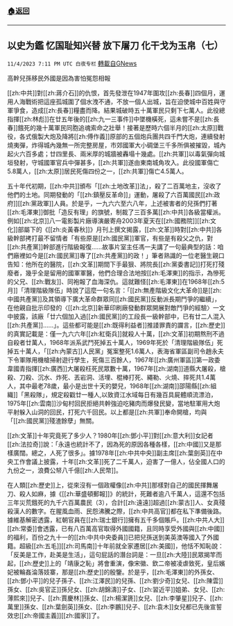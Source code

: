 ###  [:house:返回](README.md)
---


## 以史为鑑 忆国耻知兴替 放下屠刀 化干戈为玉帛（七）
`11/4/2023 7:11 PM UTC 白夜专栏` [轉載自GNews](https://gnews.org/articles/1921392)

高幹兒孫移民外國是因為害怕冤怨相報

[[zh:中共]]對[[zh:蔣介石]]的仇恨，首先發泄在1947年圍攻[[zh:長春]]四個月，運用人海戰術把這座孤城圍了個水洩不通，不放一個人出城，旨在迫使城中百姓與守軍爭食，造成[[zh:長春]]糧盡而降。結果城破時五十萬軍民只剩下七萬人。此役總指揮[[zh:林彪]]在廿五年後的[[zh:九一三事件]]中墜機橫死，這未嘗不是[[zh:長春]]餓死的幾十萬軍民同胞追魂索命之壯舉！接著是歷時六個半月的[[zh:太原]]戰役，各式俄製大炮及降將[[zh:傅作義]]原部的五個炮兵團共四千門大炮，連續發射燒夷彈，炸得城內幾無一所完整房屋，市郊國軍大小碉堡三千多所俱被摧毀，城內起火六百多處；廿四里長、兩米厚的城牆被轟塌十幾處。[[zh:共軍]]以毒氣彈向城垣發射，守城國軍官兵中彈甚多，[[zh:共軍]]遂由東南城角攻入。此役國軍傷亡5.8萬人，[[zh:太原]]居民死傷四份之一，[[zh:共軍]]傷亡4.5萬人。

五十年代初期，[[zh:中共]]頒布「[[zh:土地改革]]法」，殺了二百萬地主，沒收了他們的土地。同期發動的「[[zh:鎮壓反革命]]」運動，屠殺了六百萬國民[[zh:政府]][[zh:黨政軍]]人員。於是乎，一九六六至六八年，上述被害者的兒孫們打著[[zh:毛澤東]]御批「造反有理」的旗號，制裁了三百多萬[[zh:中共]]各級當權派。例如[[zh:北京]]八一電影製片廠導演嚴寄舟2003年夏天在[[zh:國務院]][[zh:文化]]部屬下的《[[zh:炎黃春秋]]》月刊上撰文揭露，[[zh:文革]]時對[[zh:中共]]各級幹部拷打最不留情者「有些原是[[zh:國民黨]]軍官，有些是有殺父之仇，對[[zh:共產黨]]幹部進行階級報復……故事片室主任馮一夫講了一句最典型的話：咱們廠裡如今是[[zh:國民黨]]專了[[zh:共產黨]]的政！」筆者熟識的一位老醫生親口告知：他所在的醫院，[[zh:文革]]期間下手最狠、將院長[[zh:黨委書記]]打死打殘廢者，幾乎全是留用的國軍軍醫，他們合理合法地按[[zh:毛澤東]]的指示，為慘死的父兄、[[zh:戰友]]、同袍報了血海深仇。這就難怪[[zh:毛澤東]]在1968年[[zh:5月]]「清理階級隊伍」時說了這麼一句名言：「[[zh:無產階級文化大革命]]是[[zh:中國共產黨]]及其領導下廣大革命群眾同[[zh:國民黨]]反動派長期鬥爭的繼續」，在他親自批示印發的〈[[zh:北京]]新華印刷廠發動群眾開展對敵鬥爭的經驗〉一文中披露，該廠「廿六個加入過[[zh:國民黨]]的工段長一級幹部中，已有廿二人混入[[zh:共產黨]]……」。這些都可能是[[zh:既得利益者]]推諉罪責的讕言，[[zh:歷史]]的真實記載是：僅一九六六年[[zh:紅衛兵]]就殺人十萬，[[zh:文革]]初期熬刑不過自殺者廿萬人，1968年派系武鬥死掉五十萬人，1969年死於「清理階級隊伍」死掉五十萬人，「[[zh:內蒙古]]人民黨」冤案整死1.6萬人，表海省軍區副司令趙永夫下令軍隊用機槍掃射遊行學生，死傷三百餘人，1967年[[zh:廣州軍區]]第一政委韋國青指揮[[zh:廣西]]大屠殺枉死民眾數十萬，1967年[[zh:湖南]]道縣大屠殺，槍殺、刀殺、沉水、炸死、丟岩洞、活埋、棍棒打死、繩勒、火燒、摔死共1.4萬人，其中最老78歲，最小是出世十天的嬰兒，1968年[[zh:湖南]]邵陽縣[[zh:組織]]「黑殺隊」，規定殺戳廿一種人,以致資江水域每日有幾百具屍體順流漂泊，1975年[[zh:雲南]]沙甸村回民拒絕共幹強迫吃豬肉而爆發民變，當地駐軍用大炮平射躲入山洞的回民，打死六千回民。以上都是[[zh:共軍]]奉命開槍，均與「[[zh:國民黨]]殘渣餘孽」無關。

[[zh:文革]]十年究竟死了多少人？1980年[[zh:鄧小平]]對[[zh:意大利]]女記者[[zh:法拉奇]]說：「永遠也統計不了，因為死的原因各種各樣，[[zh:中國]]又是那樣廣闊。總之，人死了很多」。據1978年[[zh:中共中央]]副主席[[zh:葉劍英]]在中央工作會議上披露，十年[[zh:文革]]死了二千萬人，迫害了一億人，佔全國人口的九份之一，浪費公帑八千億[[zh:人民幣]]。

在人類[[zh:歷史]]上，從來沒有一個政權像[[zh:中共]]那樣對自己的國民揮舞屠刀、殺人如麻，據《[[zh:華盛頓郵報]]》的統計，死難者逾八千萬人，這還不包括三年災荒餓死的九千六百萬農民（3），合計[[zh:遠遠]]超過[[zh:蒙古]]人、女真殘殺漢人的數字。在腥風血雨、民怨沸騰之際，[[zh:中共高官]]都在私下準備後路。據維基解密透露，紅朝官員在[[zh:瑞士銀行]]擁有五千多個賬戶。[[zh:中共人大]][[zh:常委]]會透露，已有八百萬高官取得外國國籍，且同時享受外國與[[zh:中國]]的福利，百份之九十一的[[zh:中共中央委員]]已把兒孫送到美英澳等國入了外國籍。超級[[zh:五毛]][[zh:司馬南]]十年前就全家遷居[[zh:美國]]，他恬不知恥說：「反美是工作，赴美是生活」，這句屁話的潛台詞是：一旦[[zh:大陸]]民眾揭竿而起，[[zh:歷史]]上的「靖康之恥」將會重演，像宋徽、欽二帝被凌虐致死，皇后嬪妃被輪姦淪落妓寨，那是[[zh:歷史]]的殷鑒。於是乎，[[zh:毛澤東]]的外孫女、[[zh:鄧小平]]的兒子孫子、[[zh:江澤民]]的兒孫、[[zh:劉少奇]]女兒、[[zh:陳雲]]孫女、[[zh:吳官正]]孫兒女、[[zh:胡錦濤]]子女、[[zh:習近平]]姐弟、女兒、[[zh:薄熙來]]兒子、[[zh:賈慶林]]孫女、[[zh:楊潔篪]]女兒、[[zh:李肇星]]兒子、[[zh:萬里]]孫女、[[zh:葉劍英]]孫女、[[zh:李鵬]]兒子、[[zh:袁木]]女兒都已先後宣誓效忠[[zh:帝國主義]][[zh:國家]]了。
